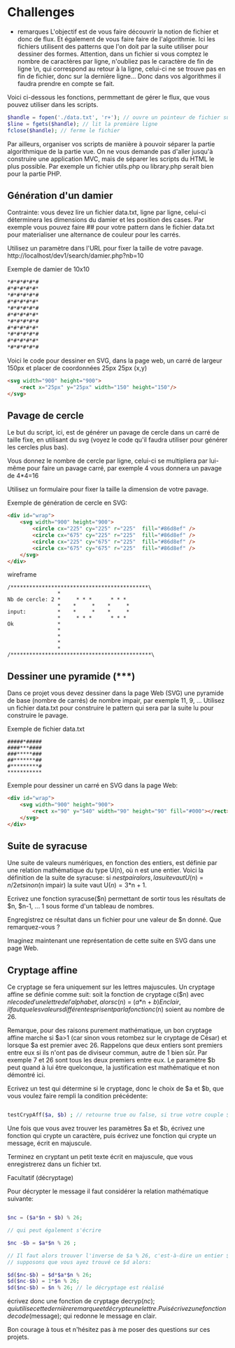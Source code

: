 # Challenges

- remarques
L'objectif est de vous faire découvrir la notion de fichier et donc de flux. Et également de vous faire faire de l'algorithmie. Ici les fichiers utilisent des patterns que l'on doit par la suite utiliser pour dessiner des formes.
Attention, dans un fichier si vous comptez le nombre de caractères par ligne, n'oubliez pas le caractère de fin de ligne \n, qui correspond au retour à la ligne, celui-ci ne se trouve pas en fin de fichier, donc sur la dernière ligne... Donc dans vos algorithmes il faudra prendre en compte se fait.

Voici ci-dessous les fonctions, permmettant de gérer le flux, que vous pouvez utiliser dans les scripts.
```php
$handle = fopen('./data.txt', 'r+'); // ouvre un pointeur de fichier sur la première ligne
$line = fgets($handle); // lit la première ligne
fclose($handle); // ferme le fichier
```

Par ailleurs, organiser vos scripts de manière à pouvoir séparer la partie algorithmique de la partie vue. On ne vous demande pas d'aller jusqu'à construire une application MVC, mais de séparer les scripts du HTML le plus possible. Par exemple un fichier utils.php ou library.php serait bien pour la partie PHP.

## Génération d'un damier
Contrainte: vous devez lire un fichier data.txt, ligne par ligne, celui-ci déterminera les dimensions du damier et les position des cases. Par exemple vous pouvez faire *#*# pour votre pattern dans le fichier data.txt pour materialiser une alternance de couleur pour les carrés.

Utilisez un paramètre dans l'URL pour fixer la taille de votre pavage.
http://localhost/dev1/search/damier.php?nb=10

Exemple de damier de 10x10

```txt
*#*#*#*#*#
#*#*#*#*#*
*#*#*#*#*#
#*#*#*#*#*
*#*#*#*#*#
#*#*#*#*#*
*#*#*#*#*#
#*#*#*#*#*
*#*#*#*#*#
#*#*#*#*#*
*#*#*#*#*#
```

Voici le code pour dessiner en SVG, dans la page web, un carré de largeur 150px et placer de coordonnées 25px 25px (x,y)

```html
<svg width="900" height="900">
	<rect x="25px" y="25px" width="150" height="150"/>
</svg>
```

## Pavage de cercle
Le but du script, ici, est de générer un pavage de cercle dans un carré de taille fixe, en utilisant du svg (voyez le code qu'il faudra utiliser pour générer les cercles plus bas).

Vous donnez le nombre de cercle par ligne, celui-ci se multipliera par lui-même pour faire un pavage carré, par exemple 4 vous donnera un pavage de 4*4=16

Utilisez un formulaire pour fixer la taille la dimension de votre pavage.

Exemple de génération de cercle en SVG:

```html
<div id="wrap">
	<svg width="900" height="900">
		<circle cx="225" cy="225" r="225"  fill="#86d8ef" />
		<circle cx="675" cy="225" r="225"  fill="#86d8ef" />
		<circle cx="225" cy="675" r="225"  fill="#86d8ef" />
		<circle cx="675" cy="675" r="225"  fill="#86d8ef" />
	</svg>
</div>
```

wireframe

```
/********************************************\
				*  
Nb de cercle: 2	*     * * *      * * * 
				*    *     *    *     *
input:         	*    *     *    *     *
               	*     * * *      * * * 
Ok	 			*
				*
				*
				*
				*
/*********************************************\

```

## Dessiner une pyramide (***)
Dans ce projet vous devez dessiner dans la page Web (SVG) une pyramide de base (nombre de carrés) de nombre impair, par exemple 11, 9, ... Utilisez un fichier data.txt pour construire le pattern qui sera par la suite lu pour construire le pavage.

Exemple de fichier data.txt

```
#####*#####
####***####
###*****###
##*******##
#*********#
***********
```
Exemple pour dessiner un carré en SVG dans la page Web:

```html
<div id="wrap">
	<svg width="900" height="900">
		<rect x="90" y="540" width="90" height="90" fill="#000"></rect>
	</svg>
</div>
```

## Suite de syracuse
Une suite de valeurs numériques, en fonction des entiers, est définie par une relation mathématique du type U(n), où n est une entier. Voici la définition de la suite de syracuse: si $n est pair alors, la suite vaut U($n) = $n/2 et sinon ($n impair) la suite vaut U($n) =  3*$n + 1. 

Ecrivez une fonction syracuse($n) permettant de sortir tous les résultats de $n, $n-1, ... 1 sous forme d'un tableau de nombres.

Engregistrez ce résultat dans un fichier pour une valeur de $n donné. Que remarquez-vous ? 

Imaginez maintenant une représentation de cette suite en SVG dans une page Web.


## Cryptage affine
Ce cryptage se fera uniquement sur les lettres majuscules.
Un cryptage affine se définie comme suit: 
soit la fonction de cryptage c($n) avec $n le code d'une lettre de l'alphabet, alors c($n) = ($a*$n + $b) % 26 ; avec a, b des entiers. Pour que le cryptage soit bon, il faut que deux lettres différentes ne possèdent pas le même crypte.
En clair, il faut que les valeurs différentes prisent par la fonction c($n) soient au nombre de 26.

Remarque, pour des raisons purement mathématique, un bon cryptage affine marche si $a>1 (car sinon vous retombez sur le cryptage de César) et lorsque $a est premier avec 26. Rappelons que deux entiers sont premiers entre eux si ils n'ont pas de diviseur commun, autre de 1 bien sûr. Par exemple 7 et 26 sont tous les deux premiers entre eux. Le paramètre $b peut quand à lui être quelconque, la justification est mathématique et non démontré ici.

Ecrivez un test qui détermine si le cryptage, donc le choix de $a et $b, que vous voulez faire rempli la condition précédente:

```php

testCrypAff($a, $b) ; // retourne true ou false, si true votre couple $a et $b est valide.

```
Une fois que vous avez trouver les paramètres $a et $b, écrivez une fonction qui crypte un caractère, puis écrivez une fonction qui crypte un message, écrit en majuscule.

Terminez en cryptant un petit texte écrit en majuscule, que vous enregistrerez dans un fichier txt.

Facultatif (décryptage)

Pour décrypter le message il faut considérer la relation mathématique suivante:

```php

$nc = ($a*$n + $b) % 26; 

// qui peut également s'écrire 

$nc -$b = $a*$n % 26 ;

// Il faut alors trouver l'inverse de $a % 26, c'est-à-dire un entier $d telque $d*$a % 26 = 1, 
// supposons que vous ayez trouvé ce $d alors:

$d($nc-$b) = $d*$a*$n % 26;
$d($nc-$b) = 1*$n % 26;
$d($nc-$b) = $n % 26; // le décryptage est réalisé
```

écrivez donc une fonction de cryptage decryp($nc); qui utilise cette dernière remarque et décrypte une lettre. Puis écrivez une fonction decode($message); qui redonne le message en clair.

Bon courage à tous et n'hésitez pas à me poser des questions sur ces projets.
